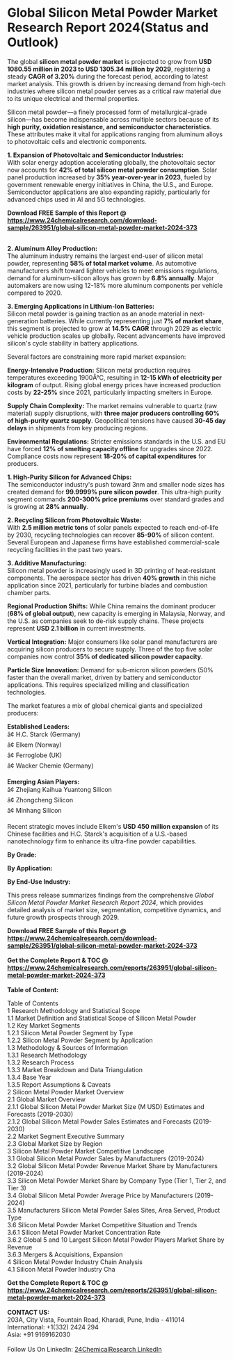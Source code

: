 <h1>Global Silicon Metal Powder Market Research Report 2024(Status and Outlook)</h1><p>The global <strong>silicon metal powder market</strong> is projected to grow from <strong>USD 1080.55 million in 2023 to USD 1305.34 million by 2029</strong>, registering a steady <strong>CAGR of 3.20%</strong> during the forecast period, according to latest market analysis. This growth is driven by increasing demand from high-tech industries where silicon metal powder serves as a critical raw material due to its unique electrical and thermal properties.</p><p>Silicon metal powder—a finely processed form of metallurgical-grade silicon—has become indispensable across multiple sectors because of its <strong>high purity, oxidation resistance, and semiconductor characteristics</strong>. These attributes make it vital for applications ranging from aluminum alloys to photovoltaic cells and electronic components.</p><p><strong>1. Expansion of Photovoltaic and Semiconductor Industries:</strong><br>
With solar energy adoption accelerating globally, the photovoltaic sector now accounts for <strong>42% of total silicon metal powder consumption</strong>. Solar panel production increased by <strong>35% year-over-year in 2023</strong>, fueled by government renewable energy initiatives in China, the U.S., and Europe. Semiconductor applications are also expanding rapidly, particularly for advanced chips used in AI and 5G technologies.</p><div><b>Download FREE Sample of this Report @ 
            <a href="https://www.24chemicalresearch.com/download-sample/263951/global-silicon-metal-powder-market-2024-373">
            https://www.24chemicalresearch.com/download-sample/263951/global-silicon-metal-powder-market-2024-373</a></b></div><br><p><strong>2. Aluminum Alloy Production:</strong><br>
The aluminum industry remains the largest end-user of silicon metal powder, representing <strong>58% of total market volume</strong>. As automotive manufacturers shift toward lighter vehicles to meet emissions regulations, demand for aluminum-silicon alloys has grown by <strong>6.8% annually</strong>. Major automakers are now using 12-18% more aluminum components per vehicle compared to 2020.</p><p><strong>3. Emerging Applications in Lithium-Ion Batteries:</strong><br>
Silicon metal powder is gaining traction as an anode material in next-generation batteries. While currently representing just <strong>7% of market share</strong>, this segment is projected to grow at <strong>14.5% CAGR</strong> through 2029 as electric vehicle production scales up globally. Recent advancements have improved silicon's cycle stability in battery applications.</p><p>Several factors are constraining more rapid market expansion:</p><p><strong>Energy-Intensive Production:</strong> Silicon metal production requires temperatures exceeding 1900Â°C, resulting in <strong>12-15 kWh of electricity per kilogram</strong> of output. Rising global energy prices have increased production costs by <strong>22-25%</strong> since 2021, particularly impacting smelters in Europe.</p><p><strong>Supply Chain Complexity:</strong> The market remains vulnerable to quartz (raw material) supply disruptions, with <strong>three major producers controlling 60% of high-purity quartz supply</strong>. Geopolitical tensions have caused <strong>30-45 day delays</strong> in shipments from key producing regions.</p><p><strong>Environmental Regulations:</strong> Stricter emissions standards in the U.S. and EU have forced <strong>12% of smelting capacity offline</strong> for upgrades since 2022. Compliance costs now represent <strong>18-20% of capital expenditures</strong> for producers.</p><p><strong>1. High-Purity Silicon for Advanced Chips:</strong><br>
The semiconductor industry's push toward 3nm and smaller node sizes has created demand for <strong>99.9999% pure silicon powder</strong>. This ultra-high purity segment commands <strong>200-300% price premiums</strong> over standard grades and is growing at <strong>28% annually</strong>.</p><p><strong>2. Recycling Silicon from Photovoltaic Waste:</strong><br>
With <strong>2.5 million metric tons</strong> of solar panels expected to reach end-of-life by 2030, recycling technologies can recover <strong>85-90% </strong>of silicon content. Several European and Japanese firms have established commercial-scale recycling facilities in the past two years.</p><p><strong>3. Additive Manufacturing:</strong><br>
Silicon metal powder is increasingly used in 3D printing of heat-resistant components. The aerospace sector has driven <strong>40% growth</strong> in this niche application since 2021, particularly for turbine blades and combustion chamber parts.</p><p><strong>Regional Production Shifts:</strong> While China remains the dominant producer (<strong>68% of global output</strong>), new capacity is emerging in Malaysia, Norway, and the U.S. as companies seek to de-risk supply chains. These projects represent <strong>USD 2.1 billion</strong> in current investments.</p><p><strong>Vertical Integration:</strong> Major consumers like solar panel manufacturers are acquiring silicon producers to secure supply. Three of the top five solar companies now control <strong>35% of dedicated silicon powder capacity</strong>.</p><p><strong>Particle Size Innovation:</strong> Demand for sub-micron silicon powders (50% faster than the overall market, driven by battery and semiconductor applications. This requires specialized milling and classification technologies.</p><p>The market features a mix of global chemical giants and specialized producers:</p><p><strong>Established Leaders:</strong><br>
â¢ H.C. Starck (Germany)<br>
â¢ Elkem (Norway)<br>
â¢ Ferroglobe (UK)<br>
â¢ Wacker Chemie (Germany)</p><p><strong>Emerging Asian Players:</strong><br>
â¢ Zhejiang Kaihua Yuantong Silicon<br>
â¢ Zhongcheng Silicon<br>
â¢ Minhang Silicon</p><p>Recent strategic moves include Elkem's <strong>USD 450 million expansion</strong> of its Chinese facilities and H.C. Starck's acquisition of a U.S.-based nanotechnology firm to enhance its ultra-fine powder capabilities.</p><p><strong>By Grade:</strong></p><p><strong>By Application:</strong></p><p><strong>By End-Use Industry:</strong></p><p>This press release summarizes findings from the comprehensive <em>Global Silicon Metal Powder Market Research Report 2024</em>, which provides detailed analysis of market size, segmentation, competitive dynamics, and future growth prospects through 2029.</p><div><b>Download FREE Sample of this Report @ 
            <a href="https://www.24chemicalresearch.com/download-sample/263951/global-silicon-metal-powder-market-2024-373">
            https://www.24chemicalresearch.com/download-sample/263951/global-silicon-metal-powder-market-2024-373</a></b></div><br><div><b>Get the Complete Report & TOC @ 
            <a href="https://www.24chemicalresearch.com/reports/263951/global-silicon-metal-powder-market-2024-373">
            https://www.24chemicalresearch.com/reports/263951/global-silicon-metal-powder-market-2024-373</a></b></div><br>
            <b>Table of Content:</b><p>Table of Contents<br />
1 Research Methodology and Statistical Scope<br />
1.1 Market Definition and Statistical Scope of Silicon Metal Powder<br />
1.2 Key Market Segments<br />
1.2.1 Silicon Metal Powder Segment by Type<br />
1.2.2 Silicon Metal Powder Segment by Application<br />
1.3 Methodology & Sources of Information<br />
1.3.1 Research Methodology<br />
1.3.2 Research Process<br />
1.3.3 Market Breakdown and Data Triangulation<br />
1.3.4 Base Year<br />
1.3.5 Report Assumptions & Caveats<br />
2 Silicon Metal Powder Market Overview<br />
2.1 Global Market Overview<br />
2.1.1 Global Silicon Metal Powder Market Size (M USD) Estimates and Forecasts (2019-2030)<br />
2.1.2 Global Silicon Metal Powder Sales Estimates and Forecasts (2019-2030)<br />
2.2 Market Segment Executive Summary<br />
2.3 Global Market Size by Region<br />
3 Silicon Metal Powder Market Competitive Landscape<br />
3.1 Global Silicon Metal Powder Sales by Manufacturers (2019-2024)<br />
3.2 Global Silicon Metal Powder Revenue Market Share by Manufacturers (2019-2024)<br />
3.3 Silicon Metal Powder Market Share by Company Type (Tier 1, Tier 2, and Tier 3)<br />
3.4 Global Silicon Metal Powder Average Price by Manufacturers (2019-2024)<br />
3.5 Manufacturers Silicon Metal Powder Sales Sites, Area Served, Product Type<br />
3.6 Silicon Metal Powder Market Competitive Situation and Trends<br />
3.6.1 Silicon Metal Powder Market Concentration Rate<br />
3.6.2 Global 5 and 10 Largest Silicon Metal Powder Players Market Share by Revenue<br />
3.6.3 Mergers & Acquisitions, Expansion<br />
4 Silicon Metal Powder Industry Chain Analysis<br />
4.1 Silicon Metal Powder Industry Cha</p><div><b>Get the Complete Report & TOC @ 
            <a href="https://www.24chemicalresearch.com/reports/263951/global-silicon-metal-powder-market-2024-373">
            https://www.24chemicalresearch.com/reports/263951/global-silicon-metal-powder-market-2024-373</a></b></div><br><b>CONTACT US:</b><br>
            203A, City Vista, Fountain Road, Kharadi, Pune, India - 411014<br>
            International: +1(332) 2424 294<br>
            Asia: +91 9169162030 <br><br>
            Follow Us On LinkedIn: <a href="https://www.linkedin.com/company/24chemicalresearch/">24ChemicalResearch LinkedIn</a>